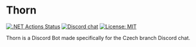 # Thorn

[![.NET Actions Status](https://github.com/scp-cs/Thorn/workflows/.NET/badge.svg)](https://github.com/scp-cs/Thorn/actions)
[![Discord chat](https://img.shields.io/discord/536983829437480984?logo=discord)](https://discord.gg/ZAdfEJ4)
[![License: MIT](https://img.shields.io/badge/License-MIT-yellow.svg)](https://opensource.org/licenses/MIT)

Thorn is a Discord Bot made specifically for the Czech branch Discord chat.